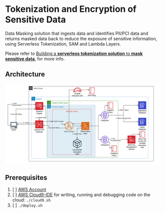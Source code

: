 # Tokenization and Encryption of Sensitive Data

Data Masking solution that ingests data and identifies PII/PCI data and returns masked data back to reduce the exposure of sensitive information, using Serverless Tokenization, SAM and Lambda Layers.

Please refer to [Building a **serverless tokenization solution** to **mask sensitive data**](https://aws.amazon.com/blogs/compute/building-a-serverless-tokenization-solution-to-mask-sensitive-data/), for more info.
 
## Architecture

![Architecture](README/architecture.png)
 
## Prerequisites 
 
1. [ ] [AWS Account](https://aws.amazon.com/free)
2. [ ] [AWS Cloud9-IDE](https://docs.aws.amazon.com/cloud9/latest/user-guide/tutorial-create-environment.html) for writing, running and debugging code on the cloud: `./cloud9.sh`
3. [ ] `./deploy.sh`
